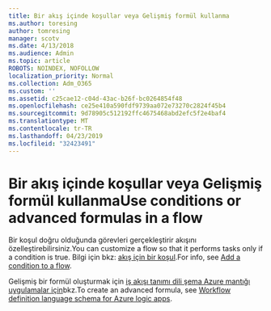 ```yaml
---
title: Bir akış içinde koşullar veya Gelişmiş formül kullanma
ms.author: toresing
author: tomresing
manager: scotv
ms.date: 4/13/2018
ms.audience: Admin
ms.topic: article
ROBOTS: NOINDEX, NOFOLLOW
localization_priority: Normal
ms.collection: Adm_O365
ms.custom: ''
ms.assetid: c25cae12-c04d-43ac-b26f-bc0264854f48
ms.openlocfilehash: ce25e410a590fdf9739aa072e73270c2824f45b4
ms.sourcegitcommit: 9d78905c512192ffc4675468abd2efc5f2e4baf4
ms.translationtype: MT
ms.contentlocale: tr-TR
ms.lasthandoff: 04/23/2019
ms.locfileid: "32423491"
---
```

# <a name="use-conditions-or-advanced-formulas-in-a-flow"></a><span data-ttu-id="52e2a-102">Bir akış içinde koşullar veya Gelişmiş formül kullanma</span><span class="sxs-lookup"><span data-stu-id="52e2a-102">Use conditions or advanced formulas in a flow</span></span>

<span data-ttu-id="52e2a-103">Bir koşul doğru olduğunda görevleri gerçekleştirir akışını özelleştirebilirsiniz.</span><span class="sxs-lookup"><span data-stu-id="52e2a-103">You can customize a flow so that it performs tasks only if a condition is true.</span></span> <span data-ttu-id="52e2a-104">Bilgi için bkz: [akış için bir koşul](https://go.microsoft.com/fwlink/?linkid=872112).</span><span class="sxs-lookup"><span data-stu-id="52e2a-104">For info, see [Add a condition to a flow](https://go.microsoft.com/fwlink/?linkid=872112).</span></span>
  
<span data-ttu-id="52e2a-105">Gelişmiş bir formül oluşturmak için [iş akışı tanımı dili şema Azure mantığı uygulamalar için](https://aka.ms/logicexpressions)bkz.</span><span class="sxs-lookup"><span data-stu-id="52e2a-105">To create an advanced formula, see [Workflow definition language schema for Azure logic apps](https://aka.ms/logicexpressions).</span></span>
  

